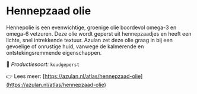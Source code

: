 # Hennepzaad olie

Hennepolie is een evenwichtige, groenige olie boordevol omega-3 en omega-6 vetzuren. Deze olie wordt geperst uit hennepzaadjes en heeft een lichte, snel intrekkende textuur. Azulan zet deze olie graag in bij een gevoelige of onrustige huid, vanwege de kalmerende en ontstekingsremmende eigenschappen.

🔧 *Productiesoort:* `koudgeperst`

👉 Lees meer: [https://azulan.nl/atlas/hennepzaad-olie](https://azulan.nl/atlas/hennepzaad-olie)
